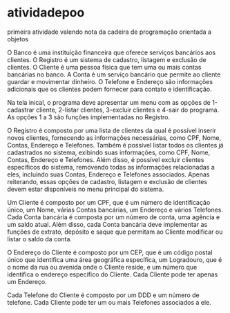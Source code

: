 # atividadepoo
primeira atividade valendo nota da cadeira de programação orientada a objetos

O Banco é uma instituição financeira que oferece serviços bancários aos clientes. O Registro é um sistema de cadastro, listagem e exclusão de clientes. O Cliente é uma pessoa física que tem uma ou mais contas bancárias no banco. A Conta é um serviço bancário que permite ao cliente guardar e movimentar dinheiro. O Telefone e Endereço são informações adicionais que os clientes podem fornecer para contato e identificação.

Na tela inical, o programa deve apresentar um menu com as opções de 1-cadastrar cliente, 2-listar clientes, 3-excluir clientes e 4-sair do programa. As opções 1 a 3 são funções implementadas no Registro.

O Registro é composto por uma lista de clientes da qual é possível inserir novos clientes, fornecendo as informações necessárias, como CPF, Nome, Contas, Endereço e Telefones. Também é possível listar todos os clientes já cadastrados no sistema, exibindo suas informações, como CPF, Nome, Contas, Endereço e Telefones. Além disso, é possível excluir clientes específicos do sistema, removendo todas as informações relacionadas a eles, incluindo suas Contas, Endereço e Telefones associados. Apenas reiterando, essas opções de cadastro, listagem e exclusão de clientes devem estar disponíveis no menu principal do sistema.

Um Cliente é composto por um CPF, que é um número de identificação único, um Nome, várias Contas bancárias, um Endereço e vários Telefones. Cada Conta bancária é composta por um número de conta, uma agência e um saldo atual. Além disso, cada Conta bancária deve implementar as funções de extrato, depósito e saque que permitam ao Cliente modificar ou listar o saldo da conta.

O Endereço do Cliente é composto por um CEP, que é um código postal único que identifica uma área geográfica específica, um Logradouro, que é o nome da rua ou avenida onde o Cliente reside, e um número que identifica o endereço específico do Cliente. Cada Cliente pode ter apenas um Endereço.

Cada Telefone do Cliente é composto por um DDD e um número de telefone. Cada Cliente pode ter um ou mais Telefones associados a ele.

